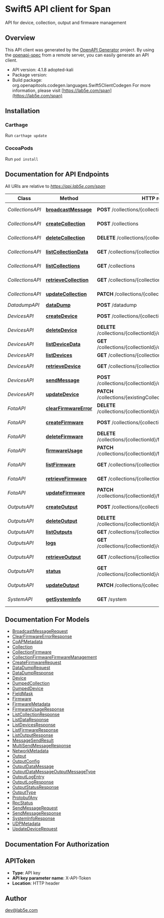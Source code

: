# Swift5 API client for Span

API for device, collection, output and firmware management

## Overview
This API client was generated by the [OpenAPI Generator](https://openapi-generator.tech) project.  By using the [openapi-spec](https://github.com/OAI/OpenAPI-Specification) from a remote server, you can easily generate an API client.

- API version: 4.1.8 adopted-kali
- Package version: 
- Build package: org.openapitools.codegen.languages.Swift5ClientCodegen
For more information, please visit [https://lab5e.com/span](https://lab5e.com/span)

## Installation

### Carthage

Run `carthage update`

### CocoaPods

Run `pod install`

## Documentation for API Endpoints

All URIs are relative to *https://api.lab5e.com/span*

Class | Method | HTTP request | Description
------------ | ------------- | ------------- | -------------
*CollectionsAPI* | [**broadcastMessage**](docs/CollectionsAPI.md#broadcastmessage) | **POST** /collections/{collectionId}/to | Broadcast message
*CollectionsAPI* | [**createCollection**](docs/CollectionsAPI.md#createcollection) | **POST** /collections | Create collection
*CollectionsAPI* | [**deleteCollection**](docs/CollectionsAPI.md#deletecollection) | **DELETE** /collections/{collectionId} | Delete collection
*CollectionsAPI* | [**listCollectionData**](docs/CollectionsAPI.md#listcollectiondata) | **GET** /collections/{collectionId}/data | Get payloads
*CollectionsAPI* | [**listCollections**](docs/CollectionsAPI.md#listcollections) | **GET** /collections | List collections
*CollectionsAPI* | [**retrieveCollection**](docs/CollectionsAPI.md#retrievecollection) | **GET** /collections/{collectionId} | Retrieve collection
*CollectionsAPI* | [**updateCollection**](docs/CollectionsAPI.md#updatecollection) | **PATCH** /collections/{collectionId} | Update collection
*DatadumpAPI* | [**dataDump**](docs/DatadumpAPI.md#datadump) | **POST** /datadump | Data dump
*DevicesAPI* | [**createDevice**](docs/DevicesAPI.md#createdevice) | **POST** /collections/{collectionId}/devices | Create device
*DevicesAPI* | [**deleteDevice**](docs/DevicesAPI.md#deletedevice) | **DELETE** /collections/{collectionId}/devices/{deviceId} | Remove device
*DevicesAPI* | [**listDeviceData**](docs/DevicesAPI.md#listdevicedata) | **GET** /collections/{collectionId}/devices/{deviceId}/data | Get payloads
*DevicesAPI* | [**listDevices**](docs/DevicesAPI.md#listdevices) | **GET** /collections/{collectionId}/devices | List devices
*DevicesAPI* | [**retrieveDevice**](docs/DevicesAPI.md#retrievedevice) | **GET** /collections/{collectionId}/devices/{deviceId} | Retrieve device
*DevicesAPI* | [**sendMessage**](docs/DevicesAPI.md#sendmessage) | **POST** /collections/{collectionId}/devices/{deviceId}/to | Send message
*DevicesAPI* | [**updateDevice**](docs/DevicesAPI.md#updatedevice) | **PATCH** /collections/{existingCollectionId}/devices/{deviceId} | Update device
*FotaAPI* | [**clearFirmwareError**](docs/FotaAPI.md#clearfirmwareerror) | **DELETE** /collections/{collectionId}/devices/{deviceId}/fwerror | Clear FOTA error
*FotaAPI* | [**createFirmware**](docs/FotaAPI.md#createfirmware) | **POST** /collections/{collectionId}/firmware | Create firmware
*FotaAPI* | [**deleteFirmware**](docs/FotaAPI.md#deletefirmware) | **DELETE** /collections/{collectionId}/firmware/{imageId} | Delete firmware
*FotaAPI* | [**firmwareUsage**](docs/FotaAPI.md#firmwareusage) | **PATCH** /collections/{collectionId}/firmware/{imageId}/usage | Firmware usage
*FotaAPI* | [**listFirmware**](docs/FotaAPI.md#listfirmware) | **GET** /collections/{collectionId}/firmware | List firmware
*FotaAPI* | [**retrieveFirmware**](docs/FotaAPI.md#retrievefirmware) | **GET** /collections/{collectionId}/firmware/{imageId} | Retrieve firmware
*FotaAPI* | [**updateFirmware**](docs/FotaAPI.md#updatefirmware) | **PATCH** /collections/{collectionId}/firmware/{imageId} | Update firmware
*OutputsAPI* | [**createOutput**](docs/OutputsAPI.md#createoutput) | **POST** /collections/{collectionId}/outputs | Create output
*OutputsAPI* | [**deleteOutput**](docs/OutputsAPI.md#deleteoutput) | **DELETE** /collections/{collectionId}/outputs/{outputId} | Delete output
*OutputsAPI* | [**listOutputs**](docs/OutputsAPI.md#listoutputs) | **GET** /collections/{collectionId}/outputs | List outputs
*OutputsAPI* | [**logs**](docs/OutputsAPI.md#logs) | **GET** /collections/{collectionId}/outputs/{outputId}/logs | Output logs
*OutputsAPI* | [**retrieveOutput**](docs/OutputsAPI.md#retrieveoutput) | **GET** /collections/{collectionId}/outputs/{outputId} | Retrieve output
*OutputsAPI* | [**status**](docs/OutputsAPI.md#status) | **GET** /collections/{collectionId}/outputs/{outputId}/status | Output status
*OutputsAPI* | [**updateOutput**](docs/OutputsAPI.md#updateoutput) | **PATCH** /collections/{collectionId}/outputs/{outputId} | Update output
*SystemAPI* | [**getSystemInfo**](docs/SystemAPI.md#getsysteminfo) | **GET** /system | System information


## Documentation For Models

 - [BroadcastMessageRequest](docs/BroadcastMessageRequest.md)
 - [ClearFirmwareErrorResponse](docs/ClearFirmwareErrorResponse.md)
 - [CoAPMetadata](docs/CoAPMetadata.md)
 - [Collection](docs/Collection.md)
 - [CollectionFirmware](docs/CollectionFirmware.md)
 - [CollectionFirmwareFirmwareManagement](docs/CollectionFirmwareFirmwareManagement.md)
 - [CreateFirmwareRequest](docs/CreateFirmwareRequest.md)
 - [DataDumpRequest](docs/DataDumpRequest.md)
 - [DataDumpResponse](docs/DataDumpResponse.md)
 - [Device](docs/Device.md)
 - [DumpedCollection](docs/DumpedCollection.md)
 - [DumpedDevice](docs/DumpedDevice.md)
 - [FieldMask](docs/FieldMask.md)
 - [Firmware](docs/Firmware.md)
 - [FirmwareMetadata](docs/FirmwareMetadata.md)
 - [FirmwareUsageResponse](docs/FirmwareUsageResponse.md)
 - [ListCollectionResponse](docs/ListCollectionResponse.md)
 - [ListDataResponse](docs/ListDataResponse.md)
 - [ListDevicesResponse](docs/ListDevicesResponse.md)
 - [ListFirmwareResponse](docs/ListFirmwareResponse.md)
 - [ListOutputResponse](docs/ListOutputResponse.md)
 - [MessageSendResult](docs/MessageSendResult.md)
 - [MultiSendMessageResponse](docs/MultiSendMessageResponse.md)
 - [NetworkMetadata](docs/NetworkMetadata.md)
 - [Output](docs/Output.md)
 - [OutputConfig](docs/OutputConfig.md)
 - [OutputDataMessage](docs/OutputDataMessage.md)
 - [OutputDataMessageOutputMessageType](docs/OutputDataMessageOutputMessageType.md)
 - [OutputLogEntry](docs/OutputLogEntry.md)
 - [OutputLogResponse](docs/OutputLogResponse.md)
 - [OutputStatusResponse](docs/OutputStatusResponse.md)
 - [OutputType](docs/OutputType.md)
 - [ProtobufAny](docs/ProtobufAny.md)
 - [RpcStatus](docs/RpcStatus.md)
 - [SendMessageRequest](docs/SendMessageRequest.md)
 - [SendMessageResponse](docs/SendMessageResponse.md)
 - [SystemInfoResponse](docs/SystemInfoResponse.md)
 - [UDPMetadata](docs/UDPMetadata.md)
 - [UpdateDeviceRequest](docs/UpdateDeviceRequest.md)


## Documentation For Authorization


## APIToken

- **Type**: API key
- **API key parameter name**: X-API-Token
- **Location**: HTTP header


## Author

dev@lab5e.com


